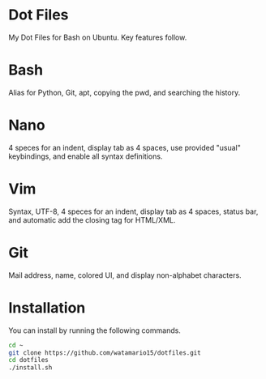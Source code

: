 # Dot Files
My Dot Files for Bash on Ubuntu.  Key features follow.

# Bash
Alias for Python, Git, apt, copying the pwd, and searching the history.

# Nano
4 speces for an indent, display tab as 4 spaces, use provided "usual" keybindings, and enable all syntax definitions.

# Vim
Syntax, UTF-8, 4 speces for an indent, display tab as 4 spaces, status bar, and automatic add the closing tag for HTML/XML.

# Git
Mail address, name, colored UI, and display non-alphabet characters.

# Installation
You can install by running the following commands.

```sh
cd ~
git clone https://github.com/watamario15/dotfiles.git
cd dotfiles
./install.sh
```